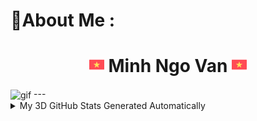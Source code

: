 # 💫About Me :
<h1 align="center"><img alt="Portfolio" src="/vietnam (1).png"> Minh Ngo Van <img alt="Portfolio" src="/vietnam (1).png"></h1> 
<img alt="gif" align="center" src="/videoplasty-11018-chill-coding-programming-lofi-animation-stock-animation-pdp.gif"> 
---
<details> -->
<summary>My 3D GitHub Stats Generated Automatically</summary>
    <hr />
    <table>
        <td>
            <img
                alt="profile"
                height="100%"
                src="./profile-3d-contrib/profile-night-green.svg" />
        </td>
        </td>
    </tr>
    </table>
<!-- </details>
 -->
